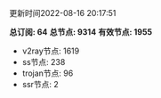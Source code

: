 更新时间2022-08-16 20:17:51

**总订阅: 64**
**总节点: 9314**
**有效节点: 1955**
- v2ray节点: 1619
- ss节点: 238
- trojan节点: 96
- ssr节点: 2
